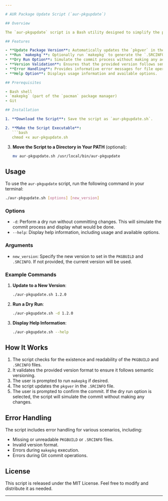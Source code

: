 ```yaml
---

# AUR Package Update Script (`aur-pkgupdate`)

## Overview

The `aur-pkgupdate` script is a Bash utility designed to simplify the process of updating the package version in Arch User Repository (AUR) PKGBUILD files. It allows users to easily manage version updates, run `makepkg`, and commit changes to Git, all while providing options for dry runs and error handling.

## Features

- **Update Package Version**: Automatically updates the `pkgver` in the `PKGBUILD` and `.SRCINFO` files.
- **Run `makepkg`**: Optionally run `makepkg` to generate the `.SRCINFO` file.
- **Dry Run Option**: Simulate the commit process without making any actual changes.
- **Version Validation**: Ensures that the provided version follows semantic versioning (e.g., `1.0.0`).
- **Error Handling**: Provides informative error messages for file operations and Git commands.
- **Help Option**: Displays usage information and available options.

## Prerequisites

- Bash shell
- `makepkg` (part of the `pacman` package manager)
- Git

## Installation

1. **Download the Script**: Save the script as `aur-pkgupdate.sh`.

2. **Make the Script Executable**:
   ```bash
   chmod +x aur-pkgupdate.sh
   ```

3. **Move the Script to a Directory in Your PATH** (optional):
   ```bash
   mv aur-pkgupdate.sh /usr/local/bin/aur-pkgupdate
   ```

## Usage

To use the `aur-pkgupdate` script, run the following command in your terminal:

```bash
./aur-pkgupdate.sh [options] [new_version]
```

### Options

- `-d`: Perform a dry run without committing changes. This will simulate the commit process and display what would be done.
- `--help`: Display help information, including usage and available options.

### Arguments

- `new_version`: Specify the new version to set in the `PKGBUILD` and `.SRCINFO`. If not provided, the current version will be used.

### Example Commands

1. **Update to a New Version**:
   ```bash
   ./aur-pkgupdate.sh 1.2.0
   ```

2. **Run a Dry Run**:
   ```bash
   ./aur-pkgupdate.sh -d 1.2.0
   ```

3. **Display Help Information**:
   ```bash
   ./aur-pkgupdate.sh --help
   ```

## How It Works

1. The script checks for the existence and readability of the `PKGBUILD` and `.SRCINFO` files.
2. It validates the provided version format to ensure it follows semantic versioning.
3. The user is prompted to run `makepkg` if desired.
4. The script updates the `pkgver` in the `.SRCINFO` file.
5. The user is prompted to confirm the commit. If the dry run option is selected, the script will simulate the commit without making any changes.

## Error Handling

The script includes error handling for various scenarios, including:

- Missing or unreadable `PKGBUILD` or `.SRCINFO` files.
- Invalid version format.
- Errors during `makepkg` execution.
- Errors during Git commit operations.

## License

This script is released under the MIT License. Feel free to modify and distribute it as needed.

---
```


